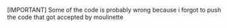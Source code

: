 [IMPORTANT] Some of the code is probably wrong because i forgot to push the code that got accepted by moulinette 
